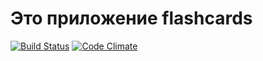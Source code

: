 # Это приложение flashcards
[![Build Status](https://travis-ci.org/770580/2flashcards.svg)](https://travis-ci.org/770580/2flashcards)  [![Code Climate](https://codeclimate.com/github/770580/2flashcards/badges/gpa.svg)](https://codeclimate.com/github/770580/2flashcards)